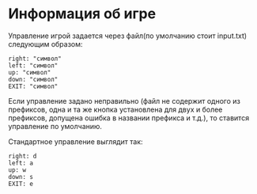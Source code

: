# Информация об игре
Управление игрой задается через файл(по умолчанию стоит input.txt) следующим образом:
```
right: "символ"
left: "символ"
up: "символ"
down: "символ"
EXIT: "символ"
```

Если управление задано неправильно (файл не содержит одного из префиксов,
одна и та же кнопка установлена для двух и более префиксов, допущена ошибка в названии префикса и т.д.),
то ставится управление по умолчанию.

Стандартное управление выглядит так:
```
right: d
left: a
up: w
down: s
EXIT: e
```
